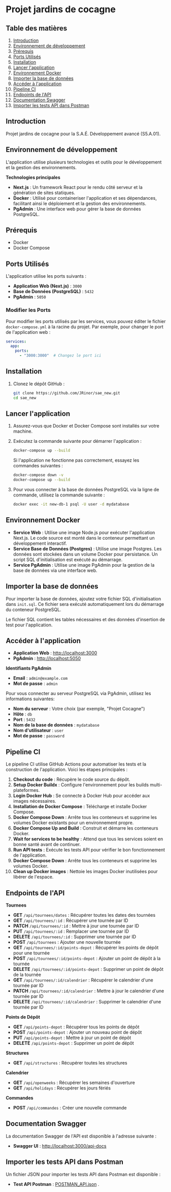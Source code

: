 # Projet jardins de cocagne

## Table des matières
1. [Introduction](#introduction)
2. [Environnement de développement](#environnement-de-développement)
3. [Prérequis](#prérequis)
4. [Ports Utilisés](#ports-utilisés)
5. [Installation](#installation)
6. [Lancer l'application](#lancer-lapplication)
7. [Environnement Docker](#environnement-docker)
8. [Importer la base de données](#importer-la-base-de-données)
9. [Accéder à l'application](#accéder-à-lapplication)
10. [Pipeline CI](#pipeline-ci)
11. [Endpoints de l'API](#endpoints-de-lapi)
12. [Documentation Swagger](#documentation-swagger)
13. [Importer les tests API dans Postman](#importer-les-tests-api-dans-postman)

## Introduction
Projet jardins de cocagne pour la S.A.É. Développement avancé (S5.A.01).

## Environnement de développement
L'application utilise plusieurs technologies et outils pour le développement et la gestion des environnements.

**Technologies principales**

- **Next.js** : Un framework React pour le rendu côté serveur et la génération de sites statiques.
- **Docker** : Utilisé pour containeriser l'application et ses dépendances, facilitant ainsi le déploiement et la gestion des environnements.
- **PgAdmin** : Une interface web pour gérer la base de données PostgreSQL.

## Prérequis
- Docker
- Docker Compose

## Ports Utilisés

L'application utilise les ports suivants :

- **Application Web (Next.js)** : `3000`
- **Base de Données (PostgreSQL)** : `5432`
- **PgAdmin** : `5050`

### Modifier les Ports

Pour modifier les ports utilisés par les services, vous pouvez éditer le fichier `docker-compose.yml` à la racine du projet. Par exemple, pour changer le port de l'application web :

```yaml
services:
  app:
    ports:
      - "3000:3000"  # Changez le port ici
```

## Installation

1. Clonez le dépôt GitHub :
    ```sh
    git clone https://github.com/JRinor/sae_new.git
    cd sae_new
    ```

## Lancer l'application

1. Assurez-vous que Docker et Docker Compose sont installés sur votre machine.
2. Exécutez la commande suivante pour démarrer l'application :
    ```sh
    docker-compose up --build
    ```

    Si l'application ne fonctionne pas correctement, essayez les commandes suivantes :
    ```sh
    docker-compose down -v
    docker-compose up --build
    ```

3. Pour vous connecter à la base de données PostgreSQL via la ligne de commande, utilisez la commande suivante :
    ```sh
    docker exec -it new-db-1 psql -U user -d mydatabase
    ```

## Environnement Docker
- **Service Web** : Utilise une image Node.js pour exécuter l'application Next.js. Le code source est monté dans le conteneur permettant un développement interactif.
- **Service Base de Données (Postgres)** : Utilise une image Postgres. Les données sont stockées dans un volume Docker pour persistance. Un script SQL d'initialisation est exécuté au démarrage.
- **Service PgAdmin** : Utilise une image PgAdmin pour la gestion de la base de données via une interface web.

## Importer la base de données
Pour importer la base de données, ajoutez votre fichier SQL d'initialisation dans `init.sql`. Ce fichier sera exécuté automatiquement lors du démarrage du conteneur PostgreSQL.

Le fichier SQL contient les tables nécessaires et des données d'insertion de test pour l'application.

## Accéder à l'application
- **Application Web** : [http://localhost:3000](http://localhost:3000)
- **PgAdmin** : [http://localhost:5050](http://localhost:5050)

**Identifiants PgAdmin**
- **Email** : `admin@example.com`
- **Mot de passe** : `admin`

Pour vous connecter au serveur PostgreSQL via PgAdmin, utilisez les informations suivantes:

- **Nom du serveur** : Votre choix (par exemple, "Projet Cocagne")
- **Hôte** : `db`
- **Port** : `5432`
- **Nom de la base de données** : `mydatabase`
- **Nom d'utilisateur** : `user`
- **Mot de passe** : `password`

## Pipeline CI
Le pipeline CI utilise GitHub Actions pour automatiser les tests et la construction de l'application. Voici les étapes principales :
1. **Checkout du code** : Récupère le code source du dépôt.
2. **Setup Docker Buildx** : Configure l'environnement pour les builds multi-plateformes.
3. **Login Docker Hub** : Se connecte à Docker Hub pour accéder aux images nécessaires.
4. **Installation de Docker Compose** : Télécharge et installe Docker Compose.
5. **Docker Compose Down** : Arrête tous les conteneurs et supprime les volumes Docker existants pour un environnement propre.
6. **Docker Compose Up and Build** : Construit et démarre les conteneurs Docker.
7. **Wait for services to be healthy** : Attend que tous les services soient en bonne santé avant de continuer.
8. **Run API tests** : Exécute les tests API pour vérifier le bon fonctionnement de l'application.
9. **Docker Compose Down** : Arrête tous les conteneurs et supprime les volumes Docker.
10. **Clean up Docker images** : Nettoie les images Docker inutilisées pour libérer de l'espace.

## Endpoints de l'API

**Tournees**
- **GET** `/api/tournees/dates` : Récupérer toutes les dates des tournées
- **GET** `/api/tournees/:id` : Récupérer une tournée par ID
- **PATCH** `/api/tournees/:id` : Mettre à jour une tournée par ID
- **PUT** `/api/tournees/:id` : Remplacer une tournée par ID
- **DELETE** `/api/tournees/:id` : Supprimer une tournée par ID
- **POST** `/api/tournees` : Ajouter une nouvelle tournée
- **GET** `/api/tournees/:id/points-depot` : Récupérer les points de dépôt pour une tournée
- **POST** `/api/tournees/:id/points-depot` : Ajouter un point de dépôt à la tournée
- **DELETE** `/api/tournees/:id/points-depot` : Supprimer un point de dépôt de la tournée
- **GET** `/api/tournees/:id/calendrier` : Récupérer le calendrier d'une tournée par ID
- **PATCH** `/api/tournees/:id/calendrier` : Mettre à jour le calendrier d'une tournée par ID
- **DELETE** `/api/tournees/:id/calendrier` : Supprimer le calendrier d'une tournée par ID

**Points de Dépôt**
- **GET** `/api/points-depot` : Récupérer tous les points de dépôt
- **POST** `/api/points-depot` : Ajouter un nouveau point de dépôt
- **PUT** `/api/points-depot` : Mettre à jour un point de dépôt
- **DELETE** `/api/points-depot` : Supprimer un point de dépôt

**Structures**
- **GET** `/api/structures` : Récupérer toutes les structures

**Calendrier**
- **GET** `/api/openweeks` : Récupérer les semaines d'ouverture
- **GET** `/api/holidays` : Récupérer les jours fériés

**Commandes**
- **POST** `/api/commandes` : Créer une nouvelle commande

## Documentation Swagger
La documentation Swagger de l'API est disponible à l'adresse suivante :
- **Swagger UI** : [http://localhost:3000/api-docs](http://localhost:3000/api-docs)

## Importer les tests API dans Postman
Un fichier JSON pour importer les tests API dans Postman est disponible :
- **Test API Postman** : [POSTMAN_API.json](https://github.com/JRinor/sae_new/blob/main/POSTMAN_API.json) .